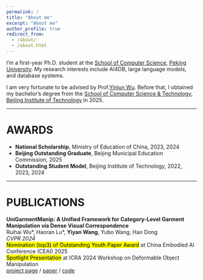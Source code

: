 ```yaml
---
permalink: /
title: "About me"
excerpt: "About me"
author_profile: true
redirect_from: 
  - /about/
  - /about.html
---
```


I’m a first-year Ph.D. student at the [School of Computer Science](https://cs.pku.edu.cn), [Peking University](https://www.pku.edu.cn).
My research interests include AI4DB, large language models, and database systems.

I am very fortunate to be advised by Prof.[Yinjun Wu](https://wuyinjun-1993.github.io). Before that, I obtained my bachelor’s degree from the [School of Computer Science & Technology](https://cs.bit.edu.cn), [Beijing Institute of Technology](https://www.bit.edu.cn) in 2025.


---

# AWARDS
- **National Scholarship**, Ministry of Education of China, 2023, 2024
- **Beijing Outstanding Graduate**, Beijing Municipal Education Commission, 2025
- **Outstanding Student Model**, Beijing Institute of Technology, 2022, 2023, 2024


---

# PUBLICATIONS
**UniGarmentManip: A Unified Framework for Category-Level Garment Manipulation via Dense Visual Correspondence** <br>
Ruihai Wu*, Haoran Lu*, **Yiyan Wang**, Yubo Wang, Hao Dong<br>
*CVPR 2024*<br>
<mark>Nomination (top3) of Outstanding Youth Paper Award</mark> at China Embodied AI Conference (CEAI) 2025<br>
<mark>Spotlight Presentation</mark> at ICRA 2024 Workshop on Deformable Object Manipulation<br>
[project page](https://warshallrho.github.io/unigarmentmanip/) / [paper](https://arxiv.org/abs/2405.06903) / [code](https://github.com/luhr2003/UniGarmentManip/) 
